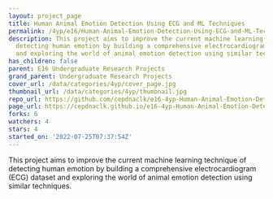 ```yaml
---
layout: project_page
title: Human Animal Emotion Detection Using ECG and ML Techniques
permalink: /4yp/e16/Human-Animal-Emotion-Detection-Using-ECG-and-ML-Techniques/
description: This project aims to improve the current machine learning technique of
  detecting human emotion by building a comprehensive electrocardiogram (ECG) dataset
  and exploring the world of animal emotion detection using similar techniques.
has_children: false
parent: E16 Undergraduate Research Projects
grand_parent: Undergraduate Research Projects
cover_url: /data/categories/4yp/cover_page.jpg
thumbnail_url: /data/categories/4yp/thumbnail.jpg
repo_url: https://github.com/cepdnaclk/e16-4yp-Human-Animal-Emotion-Detection-Using-ECG-and-ML-Techniques
page_url: https://cepdnaclk.github.io/e16-4yp-Human-Animal-Emotion-Detection-Using-ECG-and-ML-Techniques
forks: 6
watchers: 4
stars: 4
started_on: '2022-07-25T07:37:54Z'
---
```


This project aims to improve the current machine learning technique of detecting human emotion by building a comprehensive electrocardiogram (ECG) dataset and exploring the world of animal emotion detection using similar techniques.